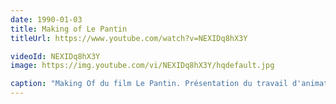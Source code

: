 ```yaml
---
date: 1990-01-03
title: Making of Le Pantin
titleUrl: https://www.youtube.com/watch?v=NEXIDq8hX3Y

videoId: NEXIDq8hX3Y
image: https://img.youtube.com/vi/NEXIDq8hX3Y/hqdefault.jpg

caption: "Making Of du film Le Pantin. Présentation du travail d'animation et de réalisation, de la 2D à la 3D. Ces vidéos ont servi de support à la conférence de Fred à Imagina 1992 : La réalisation de film d'animation 3D."
---
```

